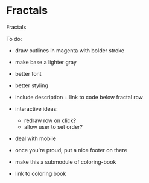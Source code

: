 # Fractals
Fractals




To do:

- draw outlines in magenta with bolder stroke
- make base a lighter gray
- better font
- better styling
- include description + link to code below fractal row
- interactive ideas:
	- redraw row on click?
	- allow user to set order?

- deal with mobile


- once you're proud, put a nice footer on there

- make this a submodule of coloring-book
- link to coloring book
